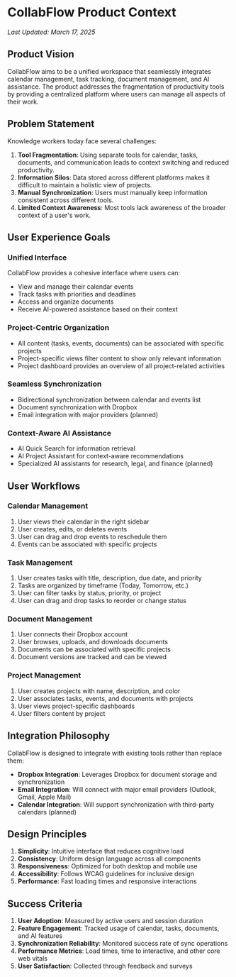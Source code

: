 # CollabFlow Product Context

*Last Updated: March 17, 2025*

## Product Vision

CollabFlow aims to be a unified workspace that seamlessly integrates calendar management, task tracking, document management, and AI assistance. The product addresses the fragmentation of productivity tools by providing a centralized platform where users can manage all aspects of their work.

## Problem Statement

Knowledge workers today face several challenges:

1. **Tool Fragmentation**: Using separate tools for calendar, tasks, documents, and communication leads to context switching and reduced productivity.
2. **Information Silos**: Data stored across different platforms makes it difficult to maintain a holistic view of projects.
3. **Manual Synchronization**: Users must manually keep information consistent across different tools.
4. **Limited Context Awareness**: Most tools lack awareness of the broader context of a user's work.

## User Experience Goals

### Unified Interface

CollabFlow provides a cohesive interface where users can:
- View and manage their calendar events
- Track tasks with priorities and deadlines
- Access and organize documents
- Receive AI-powered assistance based on their context

### Project-Centric Organization

- All content (tasks, events, documents) can be associated with specific projects
- Project-specific views filter content to show only relevant information
- Project dashboard provides an overview of all project-related activities

### Seamless Synchronization

- Bidirectional synchronization between calendar and events list
- Document synchronization with Dropbox
- Email integration with major providers (planned)

### Context-Aware AI Assistance

- AI Quick Search for information retrieval
- AI Project Assistant for context-aware recommendations
- Specialized AI assistants for research, legal, and finance (planned)

## User Workflows

### Calendar Management

1. User views their calendar in the right sidebar
2. User creates, edits, or deletes events
3. User can drag and drop events to reschedule them
4. Events can be associated with specific projects

### Task Management

1. User creates tasks with title, description, due date, and priority
2. Tasks are organized by timeframe (Today, Tomorrow, etc.)
3. User can filter tasks by status, priority, or project
4. User can drag and drop tasks to reorder or change status

### Document Management

1. User connects their Dropbox account
2. User browses, uploads, and downloads documents
3. Documents can be associated with specific projects
4. Document versions are tracked and can be viewed

### Project Management

1. User creates projects with name, description, and color
2. User associates tasks, events, and documents with projects
3. User views project-specific dashboards
4. User filters content by project

## Integration Philosophy

CollabFlow is designed to integrate with existing tools rather than replace them:

- **Dropbox Integration**: Leverages Dropbox for document storage and synchronization
- **Email Integration**: Will connect with major email providers (Outlook, Gmail, Apple Mail)
- **Calendar Integration**: Will support synchronization with third-party calendars (planned)

## Design Principles

1. **Simplicity**: Intuitive interface that reduces cognitive load
2. **Consistency**: Uniform design language across all components
3. **Responsiveness**: Optimized for both desktop and mobile use
4. **Accessibility**: Follows WCAG guidelines for inclusive design
5. **Performance**: Fast loading times and responsive interactions

## Success Criteria

1. **User Adoption**: Measured by active users and session duration
2. **Feature Engagement**: Tracked usage of calendar, tasks, documents, and AI features
3. **Synchronization Reliability**: Monitored success rate of sync operations
4. **Performance Metrics**: Load times, time to interactive, and other core web vitals
5. **User Satisfaction**: Collected through feedback and surveys
